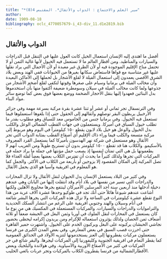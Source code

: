 ```yaml
---
title: "*سير العلم والاجتماع : الدواب والأثقال*. المقتبس 4(8)"
author: 
date: 1909-08-18
bibliography: oclc_4770057679-i_43-div_11.d1e2819.bib
---
```




##  الدواب والأثقال 


 أفضل ما اهتدى إليه الإنسان استعمال الخيل كانت العول عليها في التنقل قبل الدراجات والسيارات والمناطيد. ومن أقطار العالم ما لا تستعمل فيه الخيول لأنها غالية الثمن أو لا تحتمل مناخ الإقليم الموجودة فيه أو لأن الطرق غير معبدة أو لأن الأحمال التي يراد نقلها عليها غير متناسبة مع قواها فاستعاض سكانها بغيرها من الحيوانات ففي الهند وبعض بلاد الشرق الأقصى يعمدون إلى استعمال الفيلة لا لقلع الأشجار بل لحملها إلى الأماكن البعيدة وأن مخالب الفيلة في برمانيا وسيام على صغرها وقوتها لتكفي لقلع أضخم الأشجار من جذوعها ولما كانت مخالب الفيلة في سيلان وسومطرة ضعيفة أكتفوا منها بأن استخدموها بدل البنائين فعهدوا إليها بنقل الأحجار الضخمة ووضع بعضها فوق بعض كما توضع سائر مواد البناء. 

 وفي الترنسفال تجر  ثماني  أو  عشر  أو ثنتا  عشرة  بقرة مركبة بسرعة مهمة وفي جزائر الأرخبيل يربطون البقر توصلهم وأثقالهم إلى الحقول حتى إذا بلغوها استعملوها فيما تستعمل فيه الخيول. وفي برمانيا جنس من الجاموس معد للسباق وهو مطلوب بقدر ما تطلب خيول السباق في أميركا. ويستعملون في جهات القطب الشمالي الوعل والكلب بدل الخيول والوعل هو خيل بلاد لابون يقطع  ١٥٠  كيلومتراً في اليوم وهو مربوط إلى مركبة متسعة والكلب فيما وراء ذاك الإقليم أي أصقاع القطب بمثابة الدواب التي تجر   الأثقال   وهو مستعمل في شركة نهر الهدسون بأميركا كما يستعمل القرد المعروف بالأسكيمو. والكلاب هنا قد تقطع  ١٥٠٠  كيلومتر بدون أن تستريح طويلاً ومن الغريب أنهم لا يطعمونها بل هي التي تمتان لنفسها إذ يصعب حمل مؤنتها في جملة ما يراد حمله في المركبات التي تجرها ولذلك كثيراً ما يحدث أن تفترس الكلاب بعضها بعضاً لقلة الغذاء فلا تصل المركبة إلى المكان المقصود إلا بزوجين أو بأربعة من الكلاب في الأكثر. والجمل كما هو المعلوم في افريقية وآسيا هو الذي يحمل الأثقال. 

 وفي كثير من البلاد يستعمل الإنسان بدل الحيوان لنقل الأثقال ولا تزال المحارات والدراجات التي تسير من نفسها في بلاد أنام وقد انتقلت إليها من اليابان وهي عندهم دخيلة أدخلها منذ  أربعين  سنة  أحد  المرسلين الأميركان لينتفع بجرها محاويج الأهلين ولكنها أشاعت عندهم شيوعاً هائلاً حتى أنك تجد في طوكيو وحدها  عشرة  آلاف  عربة من هذا النوع تقطع  عشرة  كيلومترات في الساعة ولا تزال هذه المركبات التي يجرها البشر شائعة في أنام وسيلان والهند وجنوبي افريقية على الرغم من انتشار السكك الحديدية والتراموايات والدراجات والسيارات. والمركبات المستعملة في المكسيك هي من نوع ما كان يستعمل في المحارات لنقل الملوك في أوربا وثمن البغل في الحبشة ضعفاً أو  ثلاثة  أضعاف ثمن الحصان ولذلك يؤثرون استعماله للإكرام ومن يريدون إكرامه ليحظى بحضور نجاشي الحبشان يركبونه على البغل ويركبون الخدم على الخيول. واشتهرت حمير القاهرة حتى احرزت قصب السبق في بعض المعارض. وفي بعض المدن الكبرى من فرنسا يستعملون مركبات يقطرونها إلى العنز يستخدمونها لتنزيه الأولاد في الحدائق العمومية كما يقطر النعام في افريقية الجنوبية وكليفورنيا إلى المركبات ليجرها. والبقر شائع في جر المركبات في كثير من الأصقاع الأوربية والآسياوية. وفي هولاندة والبلجيك وبعض الأقطارالشمالية من فرنسا يقطرون الكلاب بالمركبات وتجر عربات بائعي الحليب. 
